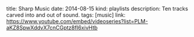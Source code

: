 title: Sharp Music
date: 2014-08-15
kind: playlists
description: Ten tracks carved into and out of sound.
tags: [music]
link: https://www.youtube.com/embed/videoseries?list=PLM-aKZ8SpwXddvX7cnCGptz8fI6xivHtb
